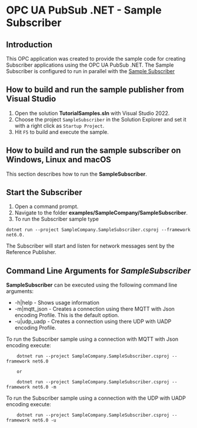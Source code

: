 # OPC UA PubSub .NET - Sample Subscriber

## Introduction
This OPC application was created to provide the sample code for creating Subscriber applications using the OPC UA PubSub .NET. The Sample Subscriber is configured to run in parallel with the [Sample Subscriber](../SamplePublisher/README.md)

## How to build and run the sample publisher from Visual Studio
1. Open the solution **TutorialSamples.sln** with Visual Studio 2022.
2. Choose the project `SampleSubscriber` in the Solution Explorer and set it with a right click as `Startup Project`.
3. Hit `F5` to build and execute the sample.

## How to build and run the sample subscriber on Windows, Linux and macOS
This section describes how to run the **SampleSubscriber**.

## Start the Subscriber
1. Open a command prompt.
2. Navigate to the folder **examples/SampleCompany/SampleSubscriber**.
3. To run the Subscriber sample type 

`dotnet run --project SampleCompany.SampleSubscriber.csproj --framework net6.0.` 

The Subscriber will start and listen for network messages sent by the Reference Publisher. 

## Command Line Arguments for *SampleSubscriber*
 **SampleSubscriber** can be executed using the following command line arguments:

 -  -h|help - Shows usage information
 -  -m|mqtt_json - Creates a connection using there MQTT with Json encoding Profile. This is the default option.
 -  -u|udp_uadp - Creates a connection using there UDP with UADP encoding Profile. 

To run the Subscriber sample using a connection with MQTT with Json encoding execute: 

		dotnet run --project SampleCompany.SampleSubscriber.csproj --framework net6.0 

		or 

		dotnet run --project SampleCompany.SampleSubscriber.csproj --framework net6.0 -m

To run the Subscriber sample using a connection with the UDP with UADP encoding execute: 

		dotnet run --project SampleCompany.SampleSubscriber.csproj --framework net6.0 -u
